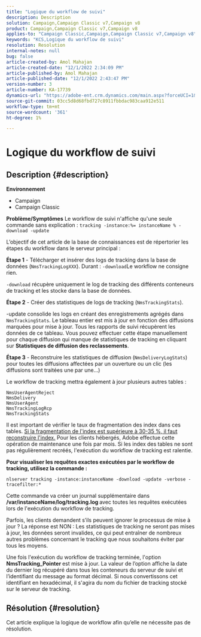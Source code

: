 ```yaml
---
title: "Logique du workflow de suivi"
description: Description
solution: Campaign,Campaign Classic v7,Campaign v8
product: Campaign,Campaign Classic v7,Campaign v8
applies-to: "Campaign Classic,Campaign,Campaign Classic v7,Campaign v8"
keywords: "KCS,Logique du workflow de suivi"
resolution: Resolution
internal-notes: null
bug: false
article-created-by: Amol Mahajan
article-created-date: "12/1/2022 2:34:09 PM"
article-published-by: Amol Mahajan
article-published-date: "12/1/2022 2:43:47 PM"
version-number: 3
article-number: KA-17739
dynamics-url: "https://adobe-ent.crm.dynamics.com/main.aspx?forceUCI=1&pagetype=entityrecord&etn=knowledgearticle&id=aed13c35-8571-ed11-9561-6045bd006793"
source-git-commit: 03cc5d8d68fbd727c8911fbbdac983caa912e511
workflow-type: tm+mt
source-wordcount: '361'
ht-degree: 1%

---
```


# Logique du workflow de suivi

## Description {#description}

<b>Environnement</b>
- Campaign
- Campaign Classic



<b>Problème/Symptômes</b>
Le workflow de suivi n&#39;affiche qu&#39;une seule commande sans explication : `tracking -instance:%= instanceName % -download -update`



L’objectif de cet article de la base de connaissances est de répertorier les étapes du workflow dans le serveur principal :

<b>Étape 1</b> - Télécharger et insérer des logs de tracking dans la base de données (`NmsTrackingLogXXX`). Durant : `-download`Le workflow ne consigne rien.

`-download` récupère uniquement le log de tracking des différents conteneurs de tracking et les stocke dans la base de données.

<b>Étape 2</b> - Créer des statistiques de logs de tracking (`NmsTrackingStats`).

-update consolide les logs en créant des enregistrements agrégés dans `NmsTrackingStats`. Le tableau entier est mis à jour en fonction des diffusions marquées pour mise à jour. Tous les rapports de suivi récupèrent les données de ce tableau. Vous pouvez effectuer cette étape manuellement pour chaque diffusion qui manque de statistiques de tracking en cliquant sur <b>Statistiques de diffusion des reclassements</b>.

<b>Étape 3</b> - Reconstruire les statistiques de diffusion (`NmsDeliveryLogStats`) pour toutes les diffusions affectées par un ouverture ou un clic (les diffusions sont traitées une par une...)

Le workflow de tracking mettra également à jour plusieurs autres tables :




```
NmsUserAgentReject 
NmsDelivery 
NmsUserAgent 
NmsTrackingLogRcp 
NmsTrackingStats
```


Il est important de vérifier le taux de fragmentation des index dans ces tables. <u>Si la fragmentation de l&#39;index est supérieure à 30-35 %, il faut reconstruire l&#39;index.</u> Pour les clients hébergés, Adobe effectue cette opération de maintenance une fois par mois. Si les index des tables ne sont pas régulièrement recréés, l&#39;exécution du workflow de tracking est ralentie.

<b>Pour visualiser les requêtes exactes exécutées par le workflow de tracking, utilisez la commande :</b>

`nlserver tracking -instance:instanceName -download -update -verbose -tracefilter:*`

Cette commande va créer un journal supplémentaire dans <b>/var/instanceName/log/tracking.log </b>avec toutes les requêtes exécutées lors de l&#39;exécution du workflow de tracking.

Parfois, les clients demandent s’ils peuvent ignorer le processus de mise à jour ? La réponse est NON : Les statistiques de tracking ne seront pas mises à jour, les données seront invalides, ce qui peut entraîner de nombreux autres problèmes concernant le tracking que nous souhaitons éviter par tous les moyens.

Une fois l&#39;exécution du workflow de tracking terminée, l&#39;option <b>NmsTracking_Pointer </b>est mise à jour. La valeur de l’option affiche la date du dernier log récupéré dans tous les conteneurs du serveur de suivi et l’identifiant du message au format décimal. Si nous convertissons cet identifiant en hexadécimal, il s&#39;agira du nom du fichier de tracking stocké sur le serveur de tracking.


## Résolution {#resolution}


Cet article explique la logique de workflow afin qu’elle ne nécessite pas de résolution.
